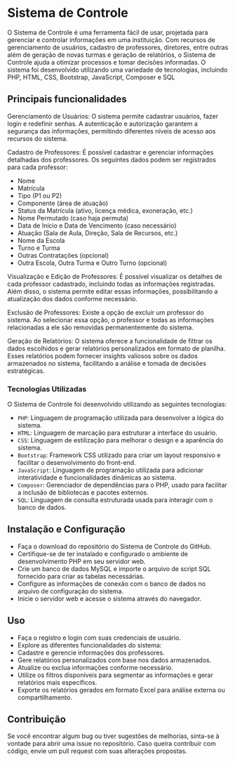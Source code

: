 # Sistema de Controle

O Sistema de Controle é uma ferramenta fácil de usar, projetada para gerenciar e controlar informações em uma instituição. Com recursos de gerenciamento de usuários,
cadastro de professores, diretores, entre outras além de geração de novas turmas e geração de relatórios, o Sistema de Controle ajuda a otimizar processos e tomar decisões informadas. O sistema foi desenvolvido utilizando uma variedade de tecnologias, incluindo PHP, HTML, CSS, Bootstrap, JavaScript, Composer e SQL

## Principais funcionalidades

Gerenciamento de Usuários: O sistema permite cadastrar usuários, fazer login e redefinir senhas. A autenticação e autorização garantem a segurança das informações, permitindo diferentes níveis de acesso aos recursos do sistema.

Cadastro de Professores: É possível cadastrar e gerenciar informações detalhadas dos professores. Os seguintes dados podem ser registrados para cada professor:

- Nome
- Matrícula
- Tipo (P1 ou P2)
- Componente (área de atuação)
- Status da Matrícula (ativo, licença médica, exoneração, etc.)
- Nome Permutado (caso haja permuta)
- Data de Início e Data de Vencimento (caso necessário)
- Atuação (Sala de Aula, Direção, Sala de Recursos, etc.)
- Nome da Escola
- Turno e Turma
- Outras Contratações (opcional)
- Outra Escola, Outra Turma e Outro Turno (opcional)

Visualização e Edição de Professores: É possível visualizar os detalhes de cada professor cadastrado, incluindo todas as informações registradas. Além disso, o sistema permite editar essas informações, possibilitando a atualização dos dados conforme necessário.

Exclusão de Professores: Existe a opção de excluir um professor do sistema. Ao selecionar essa opção, o professor e todas as informações relacionadas a ele são removidas permanentemente do sistema.

Geração de Relatórios: O sistema oferece a funcionalidade de filtrar os dados escolhidos e gerar relatórios personalizados em formato de planilha. Esses relatórios podem fornecer insights valiosos sobre os dados armazenados no sistema, facilitando a análise e tomada de decisões estratégicas.

### Tecnologias Utilizadas
O Sistema de Controle foi desenvolvido utilizando as seguintes tecnologias:

- `PHP`: Linguagem de programação utilizada para desenvolver a lógica do sistema.
- `HTML`: Linguagem de marcação para estruturar a interface do usuário.
- `CSS`: Linguagem de estilização para melhorar o design e a aparência do sistema.
- `Bootstrap`: Framework CSS utilizado para criar um layout responsivo e facilitar o desenvolvimento do front-end.
- `JavaScript`: Linguagem de programação utilizada para adicionar interatividade e funcionalidades dinâmicas ao sistema.
- `Composer`: Gerenciador de dependências para o PHP, usado para facilitar a inclusão de bibliotecas e pacotes externos.
- `SQL`: Linguagem de consulta estruturada usada para interagir com o banco de dados.

## Instalação e Configuração
- Faça o download do repositório do Sistema de Controle do GitHub.
- Certifique-se de ter instalado e configurado o ambiente de desenvolvimento PHP em seu servidor web.
- Crie um banco de dados MySQL e importe o arquivo de script SQL fornecido para criar as tabelas necessárias.
- Configure as informações de conexão com o banco de dados no arquivo de configuração do sistema.
- Inicie o servidor web e acesse o sistema através do navegador.

## Uso
- Faça o registro e login com suas credenciais de usuário.
- Explore as diferentes funcionalidades do sistema:
- Cadastre e gerencie informações dos professores.
- Gere relatórios personalizados com base nos dados armazenados.
- Atualize ou exclua informações conforme necessário.
- Utilize os filtros disponíveis para segmentar as informações e gerar relatórios mais específicos.
- Exporte os relatórios gerados em formato Excel para análise externa ou compartilhamento.

## Contribuição
Se você encontrar algum bug ou tiver sugestões de melhorias, sinta-se à vontade para abrir uma issue no repositório.
Caso queira contribuir com código, envie um pull request com suas alterações propostas.
